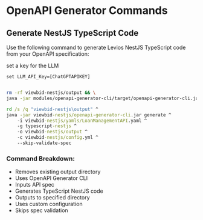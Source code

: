 # OpenAPI Generator Commands

## Generate NestJS TypeScript Code

Use the following command to generate Levios NestJS TypeScript code from your OpenAPI specification:

set a key for the LLM
```
set LLM_API_Key=[ChatGPTAPIKEY]
```


```bash

rm -rf viewbid-nestjs/output && \
java -jar modules/openapi-generator-cli/target/openapi-generator-cli.jar generate -c viewbid-nestjs/config.yml
```

``` cmd
rd /s /q "viewbid-nestjs\output" ^
java -jar viewbid-nestjs/openapi-generator-cli.jar generate ^
    -i viewbid-nestjs/yamls/LoanManagementAPI.yaml ^
    -g typescript-nestjs ^
    -o viewbid-nestjs/output ^
    -c viewbid-nestjs/config.yml ^
    --skip-validate-spec
```


### Command Breakdown:
- Removes existing output directory
- Uses OpenAPI Generator CLI
- Inputs  API spec
- Generates TypeScript NestJS code
- Outputs to specified directory
- Uses custom configuration
- Skips spec validation
